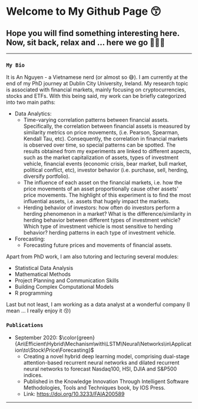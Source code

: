 # Welcome to My Github Page 😙
## Hope you will find something interesting here. Now, sit back, relax and ... here we go 🛫🛫🛫

___

 ### **`My Bio`**
It is An Nguyen - a Vietnamese nerd (or almost so 😅). I am currently at the end of my PhD journey at Dublin City University, Ireland.
My research topic is associated with financial markets, mainly focusing on cryptocurrencies, stocks and ETFs. With this being said, my work can be briefly categorized into two main paths:
+ Data Analytics:
   + Time-varying correlation patterns between financial assets. Specifically, the correlation between financial assets is measured by similarity metrics on price movements, (i.e. Pearson, Spearman, Kendall Tau, etc). Consequently, the correlation in financial markets is observed over time, so special patterns can be spotted. The results obtained from my experiments are linked to different aspects, such as the market capitalization of assets, types of investment vehicle, financial events (economic crisis, bear market, bull market, political conflict, etc), investor behavior (i.e. purchase, sell, herding, diversify portfolio).
   + The influence of each asset on the financial markets, i.e. how the price movements of an asset  proportionally cause other assets' price movements. The highlight of this experiment is to find the most influential assets, i.e. assets that hugely impact the markets.
   + Herding behavior of investors: how often do investors perform a herding phenomenon in a market? What is the difference/similarity in herding behavior between different types of investment vehicle? Which type of investment vehicle is most sensitive to herding behavior? herding patterns in each type of investment vehicle.
+ Forecasting:
   + Forecasting future prices and movements of financial assets.

Apart from PhD work, I am also tutoring and lecturing several modules:
+ Statistical Data Analysis
+ Mathematical Methods
+ Project Planning and Communication Skills
+ Building Complex Computational Models
+ R programming

Last but not least, I am working as a data analyst at a wonderful company (I mean ... I really enjoy it 😚)


### **`Publications`** ###
+ September 2020: $\color{green}{An\Efficient\Hybrid\Mechanism\with\LSTM\Neural\Networks\in\Application\to\Stock\Price\Forecasting}$
  + Creating a novel hybrid deep learning model, comprising dual-stage attention-based recurrent neural networks and dilated recurrent neural networks to forecast Nasdaq100, HSI, DJIA and S&P500 indices.
  + Published in the Knowledge Innovation Through Intelligent Software Methodologies, Tools and Techniques book, by IOS Press.
  + Link: https://doi.org/10.3233/FAIA200589

   

___
